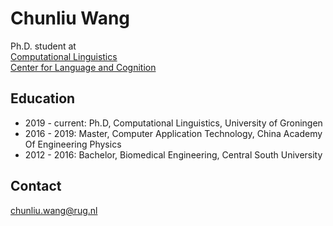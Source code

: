 


# Chunliu Wang
Ph.D. student at  
[Computational Linguistics](https://www.rug.nl/staff/departments/17931)  
[Center for Language and Cognition](https://www.rug.nl/staff/departments/11291)  

## Education
* 2019 - current: Ph.D, Computational Linguistics, University of Groningen 
* 2016 - 2019: Master, Computer Application Technology, China Academy Of Engineering Physics
* 2012 - 2016: Bachelor, Biomedical Engineering, Central South University

## Contact
chunliu.wang@rug.nl
